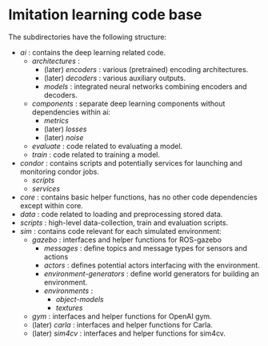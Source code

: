 # Imitation learning code base

The subdirectories have the following structure:

- _ai_ : contains the deep learning related code.
    - _architectures_ : 
        - (later) _encoders_ : various (pretrained) encoding architectures.
        - (later) _decoders_ : various auxiliary outputs.
        - _models_ : integrated neural networks combining encoders and decoders.
    - _components_ : separate deep learning components without dependencies within ai: 
        - _metrics_
        - (later) _losses_
        - (later) _noise_
    - _evaluate_ : code related to evaluating a model.
    - _train_ : code related to training a model.
- _condor_ : contains scripts and potentially services for launching and monitoring condor jobs.
    - _scripts_
    - _services_
- _core_ : contains basic helper functions, has no other code dependencies except within core.
- _data_ : code related to loading and preprocessing stored data.
- _scripts_ : high-level data-collection, train and evaluation scripts.
- _sim_ : contains code relevant for each simulated environment:
    - _gazebo_ : interfaces and helper functions for ROS-gazebo
        - _messages_ : define topics and message types for sensors and actions
        - _actors_ : defines potential actors interfacing with the environment.
        - _environment-generators_ : define world generators for building an environment.
        - _environments_ :
            - _object-models_
            - _textures_
    - _gym_ : interfaces and helper functions for OpenAI gym.
    - (later) _carla_ : interfaces and helper functions for Carla.
    - (later) _sim4cv_ : interfaces and helper functions for sim4cv.
